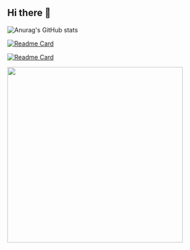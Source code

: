 ## Hi there 👋

![Anurag's GitHub stats](https://github-readme-stats.vercel.app/api?username=ZhixiaLin&show_icons=true&theme=transparent)

[![Readme Card](https://github-readme-stats.vercel.app/api/pin/?username=cs169&repo=lamorinda-spirit-van)](https://github.com/cs169/lamorinda-spirit-van)

[![Readme Card](https://github-readme-stats.vercel.app/api/pin/?username=ZhixiaLin&repo=Comprehensive-Road-Inspection-System)](https://github.com/ZhixiaLin/Comprehensive-Road-Inspection-System)

<img src="https://quickchart.io/chart?c=%7Btype%3A%27radar%27%2Cdata%3A%7Blabels%3A%5B%27Commits%27%2C%27Pull%20Requests%27%2C%27Issues%27%2C%27Code%20Review%27%5D%2Cdatasets%3A%5B%7Blabel%3A%27Contribution%27%2CbackgroundColor%3A%27rgba(34%2C202%2C236%2C0.2)%27%2CborderColor%3A%27rgba(34%2C202%2C236%2C1)%27%2CpointBackgroundColor%3A%27rgba(34%2C202%2C236%2C1)%27%2Cdata%3A%5B81%2C2%2C4%2C13%5D%7D%5D%7D%7D" width="400">

<!--
**ZhixiaLin/ZhixiaLin** is a ✨ _special_ ✨ repository because its `README.md` (this file) appears on your GitHub profile.

Here are some ideas to get you started:

- 🔭 I’m currently working on ...
- 🌱 I’m currently learning Ruby on Rails
- 👯 I’m looking to collaborate on ...
- 🤔 I’m looking for help with ...
- 💬 Ask me about ...
- 📫 How to reach me: zhixialin.code@gmail.com
- 😄 Pronouns: ...
- ⚡ Fun fact: ...
-->
